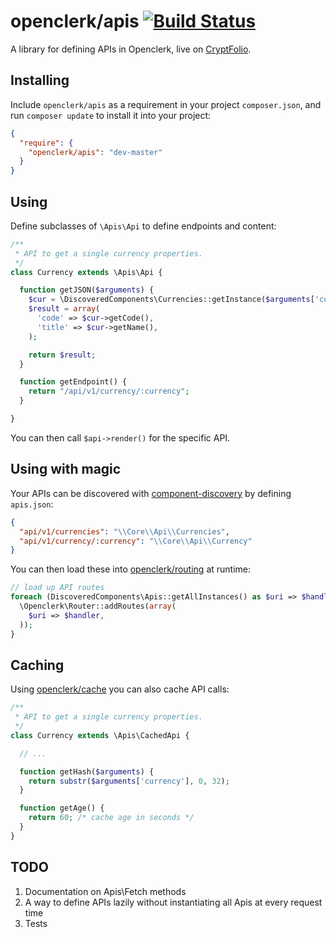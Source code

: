 openclerk/apis [![Build Status](https://travis-ci.org/openclerk/apis.svg)](https://travis-ci.org/openclerk/apis)
==============

A library for defining APIs in Openclerk, live on [CryptFolio](https://cryptfolio.com/api).

## Installing

Include `openclerk/apis` as a requirement in your project `composer.json`,
and run `composer update` to install it into your project:

```json
{
  "require": {
    "openclerk/apis": "dev-master"
  }
}
```

## Using

Define subclasses of `\Apis\Api` to define endpoints and content:

```php
/**
 * API to get a single currency properties.
 */
class Currency extends \Apis\Api {

  function getJSON($arguments) {
    $cur = \DiscoveredComponents\Currencies::getInstance($arguments['currency']);
    $result = array(
      'code' => $cur->getCode(),
      'title' => $cur->getName(),
    );

    return $result;
  }

  function getEndpoint() {
    return "/api/v1/currency/:currency";
  }

}
```

You can then call `$api->render()` for the specific API.

## Using with magic

Your APIs can be discovered with [component-discovery](https://github.com/soundasleep/component-discovery)
by defining `apis.json`:

```json
{
  "api/v1/currencies": "\\Core\\Api\\Currencies",
  "api/v1/currency/:currency": "\\Core\\Api\\Currency"
}
```

You can then load these into [openclerk/routing](https://github.com/openclerk/routing) at runtime:

```php
// load up API routes
foreach (DiscoveredComponents\Apis::getAllInstances() as $uri => $handler) {
  \Openclerk\Router::addRoutes(array(
    $uri => $handler,
  ));
}
```

## Caching

Using [openclerk/cache](https://github.com/openclerk/cache) you can also cache API calls:

```php
/**
 * API to get a single currency properties.
 */
class Currency extends \Apis\CachedApi {

  // ...

  function getHash($arguments) {
    return substr($arguments['currency'], 0, 32);
  }

  function getAge() {
    return 60; /* cache age in seconds */
  }
}
```

## TODO

1. Documentation on Apis\Fetch methods
1. A way to define APIs lazily without instantiating all Apis at every request time
1. Tests
